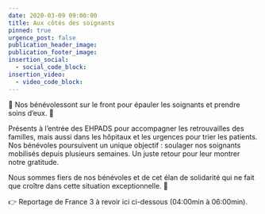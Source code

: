 ```yaml
---
date: 2020-03-09 09:00:00
title: Aux côtés des soignants
pinned: true
urgence_post: false
publication_header_image:
publication_footer_image:
insertion_social:
  - social_code_block:
insertion_video:
  - video_code_block:
---
```


💚 Nos b&eacute;n&eacute;volessont sur le front pour &eacute;pauler les soignants et prendre soins d’eux. 🙏

Pr&eacute;sents &agrave; l’entr&eacute;e des EHPADS pour accompagner les retrouvailles des familles, mais aussi dans les h&ocirc;pitaux et les urgences pour trier les patients. Nos b&eacute;n&eacute;voles poursuivent un unique objectif : soulager nos soignants mobilis&eacute;s depuis plusieurs semaines. Un juste retour pour leur montrer notre gratitude.

Nous sommes fiers de nos b&eacute;n&eacute;voles et de cet &eacute;lan de solidarit&eacute; qui ne fait que cro&icirc;tre dans cette situation exceptionnelle. 👏

👉 Reportage de France 3 &agrave; revoir ici ci-dessous (04:00min &agrave; 06:00min).

&nbsp;
